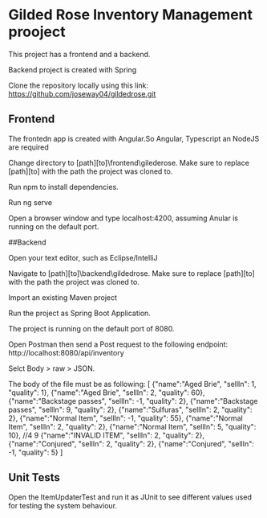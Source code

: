 # Gilded Rose Inventory Management prooject
This project has a frontend and a backend.

Backend project is created with Spring

Clone the repository locally using this link: https://github.com/joseway04/gildedrose.git

## Frontend 
The frontedn app is created with Angular.So Angular, Typescript an NodeJS are required

Change directory to [path]\[to]\frontend\gilederose. Make sure to replace [path]\[to] with the path the project was cloned to.

Run npm to install dependencies.

Run ng serve

Open a browser window and type localhost:4200, assuming Anular is running on the default port.

##Backend

Open your text editor, such as Eclipse/IntelliJ

Navigate to [path]\[to]\backend\gildedrose. Make sure to replace [path]\[to] with the path the project was cloned to.

Import an existing Maven project

Run the project as Spring Boot Application. 

The project is running on the default port of 8080.

Open Postman then send a Post request to the following endpoint: http://localhost:8080/api/inventory 

Selct Body > raw > JSON.

The body of the file must be as following:
[ 
	{"name":"Aged Brie", "sellIn": 1, "quality": 1},
	{"name":"Aged Brie", "sellIn": 2, "quality": 60},
	{"name":"Backstage passes", "sellIn": -1, "quality": 2},
	{"name":"Backstage passes", "sellIn": 9, "quality": 2},
	{"name":"Sulfuras", "sellIn": 2, "quality": 2},
	{"name":"Normal Item", "sellIn": -1, "quality": 55},
	{"name":"Normal Item", "sellIn": 2, "quality": 2},
	{"name":"Normal Item", "sellIn": 5, "quality": 10},	//4 9
	{"name":"INVALID ITEM", "sellIn": 2, "quality": 2},
	{"name":"Conjured", "sellIn": 2, "quality": 2},
	{"name":"Conjured", "sellIn": -1, "quality": 5}
]


## Unit Tests
Open the ItemUpdaterTest and run it as JUnit to see different values used for testing the system behaviour.


